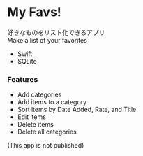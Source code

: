 # My Favs!
好きなものをリスト化できるアプリ</br>
Make a list of your favorites</br>

- Swift
- SQLite

### Features
- Add categories
- Add items to a category
- Sort items by Date Added, Rate, and Title
- Edit items
- Delete items
- Delete all categories

(This app is not published)
